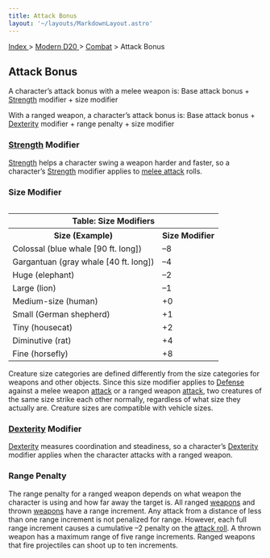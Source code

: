 ```yaml
---
title: Attack Bonus
layout: '~/layouts/MarkdownLayout.astro'
---
```


[ Index ](/) > [ Modern D20 ](/modern.d20.srd) > [Combat](/modern.d20.srd/combat) > Attack Bonus

## Attack Bonus

A character’s attack bonus with a melee weapon is: Base attack bonus +
[Strength](/modern.d20.srd/basics/ability.scores) modifier + size modifier

With a ranged weapon, a character’s attack bonus is: Base attack bonus +
[Dexterity](/modern.d20.srd/basics/ability.scores) modifier + range penalty +
size modifier

### [Strength](/modern.d20.srd/basics/ability.scores) Modifier

[Strength](/modern.d20.srd/basics/ability.scores) helps a character swing a
weapon harder and faster, so a character’s
[Strength](/modern.d20.srd/basics/ability.scores) modifier applies to [melee attack](/modern.d20.srd/combat/attack.roll) rolls.

### Size Modifier


<table style="float: right"><tr><th colspan="2"> Table: Size Modifiers</th></tr> <tr> <th>Size (Example)</th> <th>Size Modifier</th> </tr> <tr><td>Colossal (blue whale [90 ft. long])</td><td> –8</td></tr> <tr class="shaded"><td>Gargantuan (gray whale [40 ft. long])</td><td> –4</td></tr> <tr><td>Huge (elephant)</td><td> –2</td></tr> <tr class="shaded"><td>Large (lion)</td><td> –1</td></tr> <tr><td>Medium-size (human)</td><td> +0</td></tr> <tr class="shaded"><td>Small (German shepherd)</td><td> +1</td></tr> <tr><td>Tiny (housecat)</td><td> +2</td></tr> <tr class="shaded"><td>Diminutive (rat)</td><td> +4</td></tr> <tr><td>Fine (horsefly)</td><td> +8 </td></tr></table>


Creature size categories are defined differently from the size categories for
weapons and other objects. Since this size modifier applies to
[Defense](/modern.d20.srd/combat/defense) against a melee weapon
[attack](/modern.d20.srd/combat/attack.roll) or a ranged weapon
[attack](/modern.d20.srd/combat/attack.roll), two creatures of the same size
strike each other normally, regardless of what size they actually are.
Creature sizes are compatible with vehicle sizes.

### [Dexterity](/modern.d20.srd/basics/ability.scores) Modifier

[Dexterity](/modern.d20.srd/basics/ability.scores) measures coordination and
steadiness, so a character’s
[Dexterity](/modern.d20.srd/basics/ability.scores) modifier applies when the
character attacks with a ranged weapon.

### Range Penalty

The range penalty for a ranged weapon depends on what weapon the character is
using and how far away the target is. All ranged
[weapons](/modern.d20.srd/equipment/equipment.weapons) and thrown
[weapons](/modern.d20.srd/equipment/equipment.weapons) have a range increment.
Any attack from a distance of less than one range increment is not penalized
for range. However, each full range increment causes a cumulative –2 penalty
on the [attack roll](/modern.d20.srd/combat/attack.roll). A thrown weapon has
a maximum range of five range increments. Ranged weapons that fire projectiles
can shoot up to ten increments.

